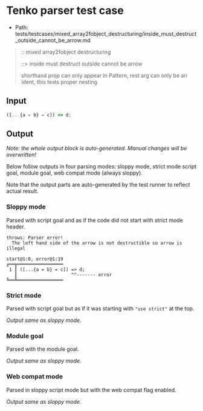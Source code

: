 # Tenko parser test case

- Path: tests/testcases/mixed_array2fobject_destructuring/inside_must_destruct_outside_cannot_be_arrow.md

> :: mixed array2fobject destructuring
>
> ::> inside must destruct outside cannot be arrow
>
> shorthand prop can only appear in Pattern, rest arg can only be an ident, this tests proper nesting

## Input

`````js
([...{a = b} = c]) => d;
`````

## Output

_Note: the whole output block is auto-generated. Manual changes will be overwritten!_

Below follow outputs in four parsing modes: sloppy mode, strict mode script goal, module goal, web compat mode (always sloppy).

Note that the output parts are auto-generated by the test runner to reflect actual result.

### Sloppy mode

Parsed with script goal and as if the code did not start with strict mode header.

`````
throws: Parser error!
  The left hand side of the arrow is not destructible so arrow is illegal

start@1:0, error@1:19
╔══╦═════════════════
 1 ║ ([...{a = b} = c]) => d;
   ║                    ^^------- error
╚══╩═════════════════

`````

### Strict mode

Parsed with script goal but as if it was starting with `"use strict"` at the top.

_Output same as sloppy mode._

### Module goal

Parsed with the module goal.

_Output same as sloppy mode._

### Web compat mode

Parsed in sloppy script mode but with the web compat flag enabled.

_Output same as sloppy mode._
